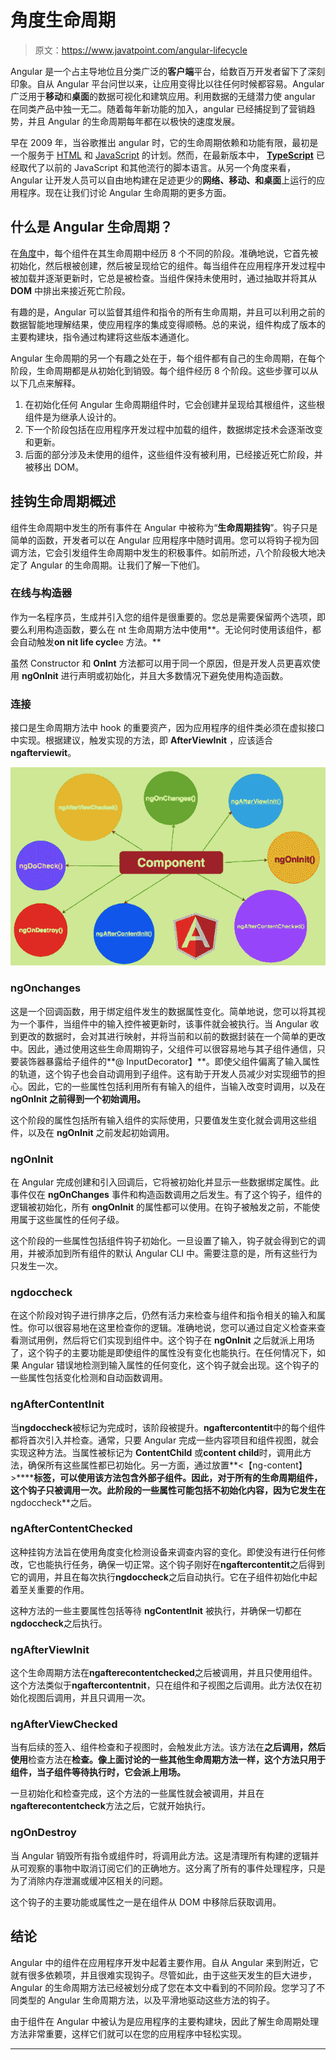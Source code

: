 # 角度生命周期

> 原文：<https://www.javatpoint.com/angular-lifecycle>

Angular 是一个占主导地位且分类广泛的**客户端**平台，给数百万开发者留下了深刻印象。自从 Angular 平台问世以来，让应用变得比以往任何时候都容易。Angular 广泛用于**移动**和**桌面**的数据可视化和建筑应用。利用数据的无缝潜力使 angular 在同类产品中独一无二。随着每年新功能的加入，angular 已经捕捉到了营销趋势，并且 Angular 的生命周期每年都在以极快的速度发展。

早在 2009 年，当谷歌推出 angular 时，它的生命周期依赖和功能有限，最初是一个服务于 [HTML](https://www.javatpoint.com/html-tutorial) 和 [JavaScript](https://www.javatpoint.com/javascript-tutorial) 的计划。然而，在最新版本中， [**TypeScript**](https://www.javatpoint.com/typescript-tutorial) 已经取代了以前的 JavaScript 和其他流行的脚本语言。从另一个角度来看，Angular 让开发人员可以自由地构建在足迹更少的**网络、移动、**和**桌面**上运行的应用程序。现在让我们讨论 Angular 生命周期的更多方面。

## 什么是 Angular 生命周期？

在[角度](https://www.javatpoint.com/angularjs-tutorial)中，每个组件在其生命周期中经历 8 个不同的阶段。准确地说，它首先被初始化，然后根被创建，然后被呈现给它的组件。每当组件在应用程序开发过程中被加载并逐渐更新时，它总是被检查。当组件保持未使用时，通过抽取并将其从 **DOM** 中排出来接近死亡阶段。

有趣的是，Angular 可以监督其组件和指令的所有生命周期，并且可以利用之前的数据智能地理解结果，使应用程序的集成变得顺畅。总的来说，组件构成了版本的主要构建块，指令通过构建将这些版本通道化。

Angular 生命周期的另一个有趣之处在于，每个组件都有自己的生命周期，在每个阶段，生命周期都是从初始化到销毁。每个组件经历 8 个阶段。这些步骤可以从以下几点来解释。

1.  在初始化任何 Angular 生命周期组件时，它会创建并呈现给其根组件，这些根组件是为继承人设计的。
2.  下一个阶段包括在应用程序开发过程中加载的组件，数据绑定技术会逐渐改变和更新。
3.  后面的部分涉及未使用的组件，这些组件没有被利用，已经接近死亡阶段，并被移出 DOM。

## 挂钩生命周期概述

组件生命周期中发生的所有事件在 Angular 中被称为“**生命周期挂钩**”。钩子只是简单的函数，开发者可以在 Angular 应用程序中随时调用。您可以将钩子视为回调方法，它会引发组件生命周期中发生的积极事件。如前所述，八个阶段极大地决定了 Angular 的生命周期。让我们了解一下他们。

### 在线与构造器

作为一名程序员，生成并引入您的组件是很重要的。您总是需要保留两个选项，即要么利用构造函数，要么在 nt 生命周期方法中使用**。无论何时使用该组件，都会自动触发**on nit life cycle**e 方法。**

虽然 Constructor 和 **OnInt** 方法都可以用于同一个原因，但是开发人员更喜欢使用 **ngOnInit** 进行声明或初始化，并且大多数情况下避免使用构造函数。

### 连接

接口是生命周期方法中 hook 的重要资产，因为应用程序的组件类必须在虚拟接口中实现。根据建议，触发实现的方法，即 **AfterViewInit** ，应该适合**ngafterviewit**。

![Angular Lifecycle](img/f6ffe25bbe1fa4db416951abd05414db.png)

### ngOnchanges

这是一个回调函数，用于绑定组件发生的数据属性变化。简单地说，您可以将其视为一个事件，当组件中的输入控件被更新时，该事件就会被执行。当 Angular 收到更改的数据时，会对其进行映射，并将当前和以前的数据封装在一个简单的更改中。因此，通过使用这些生命周期钩子，父组件可以很容易地与其子组件通信，只要装饰器暴露给子组件的**@ InputDecorator】**。即使父组件偏离了输入属性的轨道，这个钩子也会自动调用到子组件。这有助于开发人员减少对实现细节的担心。因此，它的一些属性包括利用所有有输入的组件，当输入改变时调用，以及在 **ngOnInit 之前得到一个初始调用。**

这个阶段的属性包括所有输入组件的实际使用，只要值发生变化就会调用这些组件，以及在 **ngOnInit** 之前发起初始调用。

### ngOnInit

在 Angular 完成创建和引入回调后，它将被初始化并显示一些数据绑定属性。此事件仅在 **ngOnChanges** 事件和构造函数调用之后发生。有了这个钩子，组件的逻辑被初始化，所有 **ongOnInit** 的属性都可以使用。在钩子被触发之前，不能使用属于这些属性的任何子级。

这个阶段的一些属性包括组件钩子初始化。一旦设置了输入，钩子就会得到它的调用，并被添加到所有组件的默认 Angular CLI 中。需要注意的是，所有这些行为只发生一次。

### ngdoccheck

在这个阶段对钩子进行排序之后，仍然有活力来检查与组件和指令相关的输入和属性。你可以很容易地在这里检查你的逻辑。准确地说，您可以通过自定义检查来查看测试用例，然后将它们实现到组件中。这个钩子在 **ngOnInit** 之后就派上用场了，这个钩子的主要功能是即使组件的属性没有变化也能执行。在任何情况下，如果 Angular 错误地检测到输入属性的任何变化，这个钩子就会出现。这个钩子的一些属性包括变化检测和自动函数调用。

### ngAfterContentInit

当**ngdoccheck**被标记为完成时，该阶段被提升。**ngaftercontentit**中的每个组件都将首次引入并检查。通常，只要 Angular 完成一些内容项目和组件视图，就会实现这种方法。当属性被标记为 **ContentChild** 或**content child**时，调用此方法，确保所有这些属性都已初始化。另一方面，通过放置**<【ng-content】>****</ng-content>**标签，可以使用该方法包含外部子组件。因此，对于所有的生命周期组件，这个钩子只被调用一次。此阶段的一些属性可能包括不初始化内容，因为它发生在**ngdoccheck**之后。

### ngAfterContentChecked

这种挂钩方法旨在使用角度变化检测设备来调查内容的变化。即使没有进行任何修改，它也能执行任务，确保一切正常。这个钩子刚好在**ngaftercontentit**之后得到它的调用，并且在每次执行**ngdoccheck**之后自动执行。它在子组件初始化中起着至关重要的作用。

这种方法的一些主要属性包括等待 **ngContentInit** 被执行，并确保一切都在**ngdoccheck**之后执行。

### ngAfterViewInit

这个生命周期方法在**ngafterecontentchecked**之后被调用，并且只使用组件。这个方法类似于**ngaftercontentnit**，只在组件和子视图之后调用。此方法仅在初始化视图后调用，并且只调用一次。

### ngAfterViewChecked

当有后续的签入、组件检查和子视图时，会触发此方法。该方法在**之后调用，然后使用**检查方法在**检查。像上面讨论的一些其他生命周期方法一样，这个方法只用于组件，当子组件等待执行时，它会派上用场。**

一旦初始化和检查完成，这个方法的一些属性就会被调用，并且在**ngafterecontentcheck**方法之后，它就开始执行。

### ngOnDestroy

当 Angular 销毁所有指令或组件时，将调用此方法。这是清理所有构建的逻辑并从可观察的事物中取消订阅它们的正确地方。这分离了所有的事件处理程序，只是为了消除内存泄漏或缓冲区相关的问题。

这个钩子的主要功能或属性之一是在组件从 DOM 中移除后获取调用。

## 结论

Angular 中的组件在应用程序开发中起着主要作用。自从 Angular 来到附近，它就有很多依赖项，并且很难实现钩子。尽管如此，由于这些天发生的巨大进步，Angular 的生命周期方法已经被划分成了您在本文中看到的不同阶段。您学习了不同类型的 Angular 生命周期方法，以及平滑地驱动这些方法的钩子。

由于组件在 Angular 中被认为是应用程序的主要构建块，因此了解生命周期处理方法非常重要，这样它们就可以在您的应用程序中轻松实现。

* * *